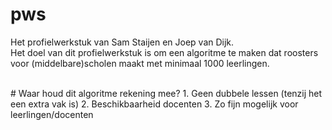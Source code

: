 # pws
Het profielwerkstuk van Sam Staijen en Joep van Dijk. <br>
Het doel van dit profielwerkstuk is om een algoritme te maken dat roosters voor (middelbare)scholen maakt met minimaal 1000 leerlingen. <br>

<br>
# Waar houd dit algoritme rekening mee?
1. Geen dubbele lessen (tenzij het een extra vak is)
2. Beschikbaarheid docenten
3. Zo fijn mogelijk voor leerlingen/docenten

